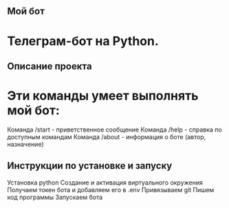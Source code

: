 ## Мой бот
# Телеграм-бот на Python.

## Описание проекта
# Эти команды умеет выполнять мой бот:
Команда /start - приветственное сообщение
Команда /help - справка по доступным командам
Команда /about - информация о боте (автор, назначение)

## Инструкции по установке и запуску
Установка python
Создание и активация виртуального окружения
Получаем токен бота и добавляем его в .env
Привязываем git
Пишем код программы
Запускаем бота
